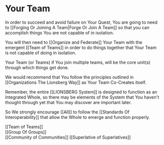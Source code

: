 # Your Team
In order to succeed and avoid failure on Your Quest, You are going to need to [[Forging Or Joining A Team|Forge Or Join A Team]] so that you can accomplish things You are not capable of in isolation. 

You will then need to [[Organize and Federate]] Your Team with the emergent [[Team of Teams]] in order to do things together that Your Team is not capable of doing in isolation. 

Your Team (or Teams) if You join multiple teams, will be the core unit(s) through which things get done. 

We would recommend that You follow the principles outlined in [[Organizations The Lionsberg Way]] as Your Team Co-Creates itself. 

Remember, the entire [[LIONSBERG System]] is designed to function as an Integrated Whole, so there may be elements of the System that You haven't thought through yet that You may discover are important later. 

So We strongly encourage [[All]] to follow the [[Standards Of Interoperability]] that allow the Whole to emerge and function properly. 

[[Team of Teams]]  
[[Group Of Groups]]  
[[Community of Communities]] 
[[Superlative of Superlatives]]  
